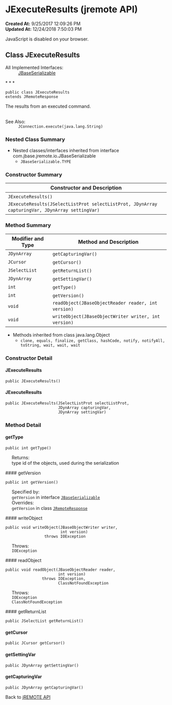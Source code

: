 # JExecuteResults (jremote API)

**Created At:** 9/25/2017 12:09:26 PM  
**Updated At:** 12/24/2018 7:50:03 PM  

<noscript><div>JavaScript is disabled on your browser.</div></noscript><!-- ========= START OF TOP NAVBAR ======= -->
<!--   -->

## Class JExecuteResults

<dl><dt>All Implemented Interfaces:</dt><dd><a href="/39250-io/com_jbase_jremote_io_jbaseserializable" title="interface in com.jbase.jremote.io">JBaseSerializable</a></dd></dl>
* * *


```
public class JExecuteResults
extends JRemoteResponse
```

The results from an executed command.
<dl><dt><br></dt><dt><span class="seeLabel">See Also:</span></dt><dd><code>JConnection.execute(java.lang.String)</code></dd></dl>

<!--   -->

### Nested Class Summary

<!--   -->

- Nested classes/interfaces inherited from interface com.jbase.jremote.io.JBaseSerializable
    - `JBaseSerializable.TYPE`






<!--   -->

### Constructor Summary


| Constructor and Description<br> |
| --- |
| `JExecuteResults()` <br> |
| `JExecuteResults(JSelectListProt selectListProt, JDynArray capturingVar, JDynArray settingVar)` <br> |




<!--   -->

### Method Summary


| Modifier and Type<br> | Method and Description<br> |
| --- | --- |
| `JDynArray`<br> | `getCapturingVar()` <br> |
| `JCursor`<br> | `getCursor()` <br> |
| `JSelectList`<br> | `getReturnList()` <br> |
| `JDynArray`<br> | `getSettingVar()` <br> |
| `int`<br> | `getType()` <br> |
| `int`<br> | `getVersion()` <br> |
| `void`<br> | `readObject(JBaseObjectReader reader, int version)` <br> |
| `void`<br> | `writeObject(JBaseObjectWriter writer, int version)` <br> |


- <!--   -->Methods inherited from class java.lang.Object
    - `clone, equals, finalize, getClass, hashCode, notify, notifyAll, toString, wait, wait, wait`

<!--   -->

### Constructor Detail
<!--   -->


#### JExecuteResults

```
public JExecuteResults()
```

#### JExecuteResults

```
public JExecuteResults(JSelectListProt selectListProt,
                       JDynArray capturingVar,
                       JDynArray settingVar)
```



<!--   -->

### Method Detail
<!--   -->
#### getType

```
public int getType()
```
<dl><dt style="margin-left: 20px;"><span class="returnLabel">Returns:</span></dt><dd style="margin-left: 20px;">type id of the objects, used during the serialization</dd></dl>
#### getVersion

```
public int getVersion()
```
<dl><dt style="margin-left: 20px;"><span class="overrideSpecifyLabel">Specified by:</span></dt><dd style="margin-left: 20px;"><code>getVersion</code> in interface <code><a href="/39250-io/com_jbase_jremote_io_jbaseserializable" title="interface in com.jbase.jremote.io">JBaseSerializable</a></code></dd><dt style="margin-left: 20px;"><span class="overrideSpecifyLabel">Overrides:</span></dt><dd style="margin-left: 20px;"><code>getVersion</code> in class <code><a href="/39270-protocol/com_jbase_jremote_protocol_jremoteresponse" title="class in com.jbase.jremote.protocol">JRemoteResponse</a></code></dd></dl>
#### writeObject

```
public void writeObject(JBaseObjectWriter writer,
                        int version)
                 throws IOException
```
<dl><dt style="margin-left: 20px;"><span class="throwsLabel">Throws:</span></dt><dd style="margin-left: 20px;"><code>IOException</code></dd></dl>
#### readObject

```
public void readObject(JBaseObjectReader reader,
                       int version)
                throws IOException,
                       ClassNotFoundException
```
<dl><dt style="margin-left: 20px;"><span class="throwsLabel">Throws:</span></dt><dd style="margin-left: 20px;"><code>IOException</code></dd><dd style="margin-left: 20px;"><code>ClassNotFoundException</code></dd></dl>
#### getReturnList

```
public JSelectList getReturnList()
```


<!--   -->
#### getCursor

```
public JCursor getCursor()
```


<!--   -->
#### getSettingVar

```
public JDynArray getSettingVar()
```


<!--   -->
#### getCapturingVar

```
public JDynArray getCapturingVar()
```
<!-- ========= END OF CLASS DATA ========= --><!-- ======= START OF BOTTOM NAVBAR ====== -->
<!--   -->



Back to [jREMOTE API](com_jbase_jremote_package-summary)
